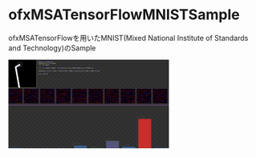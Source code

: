 # ofxMSATensorFlowMNISTSample
ofxMSATensorFlowを用いたMNIST(Mixed National Institute of Standards and Technology)のSample

![gif animation](https://github.com/Hiroki11x/openFrameworksSample/blob/master/ofxMSATensorFlowMNISTSample/movie.gif)
